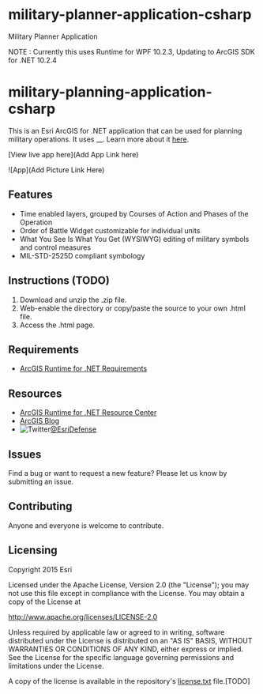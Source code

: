military-planner-application-csharp
===================================

Military Planner Application

NOTE : Currently this uses Runtime for WPF 10.2.3, Updating to ArcGIS SDK for .NET 10.2.4

# military-planning-application-csharp

This is an Esri ArcGIS for .NET application that can be used for planning military operations.  It uses __. Learn more about it [here](http://solutions.arcgis.com/military/templates/military-planner/).

[View live app here](Add App Link here)

![App](Add Picture Link Here) 

## Features
* Time enabled layers, grouped by Courses of Action and Phases of the Operation
* Order of Battle Widget customizable for individual units
* What You See Is What You Get (WYSIWYG) editing of military symbols and control measures
* MIL-STD-2525D compliant symbology

## Instructions (TODO)

1. Download and unzip the .zip file.
2. Web-enable the directory or copy/paste the source to your own .html file.
3. Access the .html page.

## Requirements

* [ArcGIS Runtime for .NET Requirements](https://developers.arcgis.com/net/desktop/guide/system-requirements.htm)

## Resources

* [ArcGIS Runtime for .NET Resource Center](https://developers.arcgis.com/net/)
* [ArcGIS Blog](http://blogs.esri.com/esri/arcgis/)
* ![Twitter](https://g.twimg.com/twitter-bird-16x16.png)[@EsriDefense](http://twitter.com/EsriDefense)

## Issues

Find a bug or want to request a new feature?  Please let us know by submitting an issue.

## Contributing

Anyone and everyone is welcome to contribute. 

## Licensing
Copyright 2015 Esri

Licensed under the Apache License, Version 2.0 (the "License");
you may not use this file except in compliance with the License.
You may obtain a copy of the License at

   http://www.apache.org/licenses/LICENSE-2.0

Unless required by applicable law or agreed to in writing, software
distributed under the License is distributed on an "AS IS" BASIS,
WITHOUT WARRANTIES OR CONDITIONS OF ANY KIND, either express or implied.
See the License for the specific language governing permissions and
limitations under the License.

A copy of the license is available in the repository's [license.txt](https://github.com/Esri/park-and-recreation-finder/blob/master/license.txt) file.[TODO]
